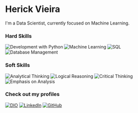 # Herick Vieira
I'm a Data Scientist, currently focused on Machine Learning.

### Hard Skills
![Development with Python](https://img.shields.io/badge/Python-black?color=black)
![Machine Learning](https://img.shields.io/badge/Machine_Learning-blue?color=blue)
![SQL](https://img.shields.io/badge/SQL-purple?color=purple)
![Database Management](https://img.shields.io/badge/Database_management-orange?color=orange)

### Soft Skills
![Analytical Thinking](https://img.shields.io/badge/Analytical_Thinking-blue?color=blue)
![Logical Reasoning](https://img.shields.io/badge/Logical_Reasoning-purple?color=purple)
![Critical Thinking](https://img.shields.io/badge/Critical_Thinking-red?color=red)
![Emphasis on Analysis](https://img.shields.io/badge/Emphasis_on_Analysis-green?color=green)

### Check out my profiles
[![DIO](https://img.shields.io/badge/DIO-black?style=for-the-badge&logo=dio)](https://web.dio.me/users/herick_vieira?tab=achievements)
[![LinkedIn](https://img.shields.io/badge/linkedin-blue?style=for-the-badge&logo=linkedin)](https://www.linkedin.com/in/herick-vieira-945816157/)
[![GitHub](https://img.shields.io/badge/GitHub-purple?style=for-the-badge&logo=github)](https://github.com/fall1nn1)